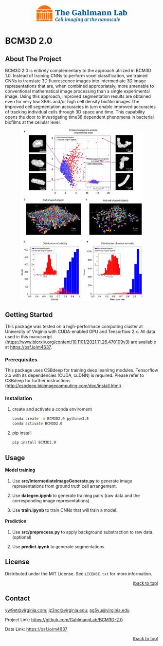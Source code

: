 <!-- Improved compatibility of back to top link: See: https://github.com/othneildrew/Best-README-Template/pull/73 -->
<a name="readme-top"></a>
<!--
*** Thanks for checking out the Best-README-Template. If you have a suggestion
*** that would make this better, please fork the repo and create a pull request
*** or simply open an issue with the tag "enhancement".
*** Don't forget to give the project a star!
*** Thanks again! Now go create something AMAZING! :D
-->



<!-- PROJECT LOGO -->
<br />

<div align="center">
  <a href="https://github.com/GahlmannLab/BCM3D-2.0">
    <img src="logo/lab logo.png" alt="Logo" width="300" >
  </a>

<div align="left">

# BCM3D 2.0

<!-- ABOUT THE PROJECT -->

## About The Project

 BCM3D 2.0 is entirely complementary to the approach utilized in BCM3D 1.0. Instead of training CNNs to perform voxel classification, we trained CNNs to translate 3D fluorescence images into intermediate 3D image representations that are, when combined appropriately, more amenable to conventional mathematical image processing than a single experimental image. Using this approach, improved segmentation results are obtained even for very low SBRs and/or high cell density biofilm images.The improved cell segmentation accuracies in turn enable improved accuracies of tracking individual cells through 3D space and time. This capability opens the door to investigating time38 dependent phenomena in bacterial biofilms at the cellular level. 

<div align="center">
  <a href="https://github.com/GahlmannLab/BCM3D-2.0">
    <img src="logo/figure3_v2.png" width = '400' >
  </a>

<div align="left">

## Getting Started

This package was tested on a high-performace computing cluster at University of Virginia with CUDA-enabled GPU and Tensorflow 2.x. All data used in this manuscript (https://www.biorxiv.org/content/10.1101/2021.11.26.470109v3) are available at https://osf.io/m4637.

### Prerequisites

This package uses CSBdeep for training deep leanirng modules. Tensorflow 2.x with its dependencies (CUDA, cuDNN) is required. Please refer to CSBdeep for further instructions (http://csbdeep.bioimagecomputing.com/doc/install.html).

### Installation
1. create and activate a conda enviroment 
   ```sh
   conda create -n BCM3D2.0 python=3.8
   conda activate BCM3D2.0
   ```
2. pip install
   ```sh
   pip install BCM3D2.0
   ```

<!-- USAGE EXAMPLES -->
## Usage

#### Model training

1. Use **src/IntermediateImageGenerate.py** to generate image representations from ground truth cell arrangement.

2. Use **dategen.ipynb** to generate training pairs (raw data and the corresponding image representations).

3. Use **train.ipynb** to train CNNs that will train a model.

#### Prediction

1. Use **src/preprocess.py** to apply background substraction to raw data. (optional)

2. Use **predict.ipynb** to generate segmentations


<!-- LICENSE -->



## License

Distributed under the MIT License. See `LICENSE.txt` for more information.

<p align="right">(<a href="#readme-top">back to top</a>)</p>

<!-- CONTACT -->
## Contact

 yw9et@virginia.com; jz3nc@virginia.edu; ag5vu@virginia.edu

Project Link: https://github.com/GahlmannLab/BCM3D-2.0

Data Link: https://osf.io/m4637

<p align="right">(<a href="#readme-top">back to top</a>)</p>




